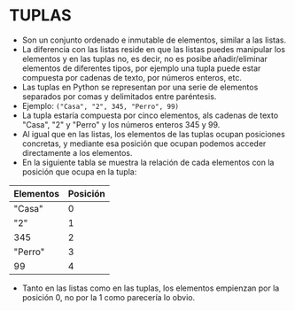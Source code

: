 # TUPLAS

- Son un conjunto ordenado e inmutable de elementos, similar a las listas.
- La diferencia con las listas reside en que las listas puedes manipular los elementos y en las tuplas no, es decir, no es posibe añadir/eliminar elementos de diferentes tipos, por ejemplo una tupla puede estar compuesta por cadenas de texto, por números enteros, etc.
- Las tuplas en Python se representan por una serie de elementos separados por comas y delimitados entre paréntesis.
- Ejemplo:
`("Casa", "2", 345, "Perro", 99)`
- La tupla estaría compuesta por cinco elementos, als cadenas de texto "Casa", "2" y "Perro" y los números enteros 345 y 99.
- Al igual que en las listas, los elementos de las tuplas ocupan posiciones concretas, y mediante esa posición que ocupan podemos acceder directamente a los elementos.
- En la siguiente tabla se muestra la relación de cada elementos con la posición que ocupa en la tupla:

| Elementos| Posición|
|---------|--------|
|"Casa"|0|
|"2"|1|
|345|2|
|"Perro"|3|
|99|4|

- Tanto en las listas como en las tuplas, los elementos empienzan por la posición 0, no por la 1 como parecería lo obvio.